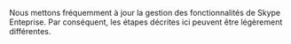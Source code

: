Nous mettons fréquemment à jour la gestion des fonctionnalités de Skype Enteprise. Par conséquent, les étapes décrites ici peuvent être légèrement différentes.
